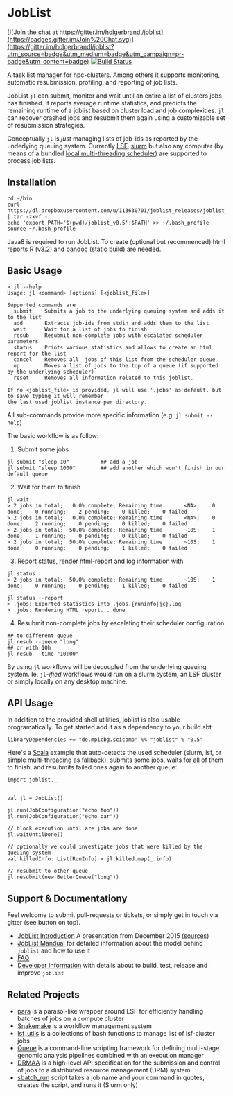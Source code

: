 JobList
=======

[![Join the chat at https://gitter.im/holgerbrandl/joblist](https://badges.gitter.im/Join%20Chat.svg)](https://gitter.im/holgerbrandl/joblist?utm_source=badge&utm_medium=badge&utm_campaign=pr-badge&utm_content=badge) [![Build Status](https://travis-ci.org/holgerbrandl/joblist.svg)](https://travis-ci.org/holgerbrandl/joblist)

A task list manager for hpc-clusters. Among others it supports monitoring, automatic resubmission, profiling, and reporting of job lists.

JobList `jl` can submit, monitor and wait until an entire a list of clusters jobs has finished. It reports average runtime statistics, and predicts the remaining runtime of a joblist based on cluster load and job complexities. `jl` can recover crashed jobs and resubmit them again using a customizable set of resubmission strategies.

Conceptually `jl` is *just* managing lists of job-ids as reported by the underlying queuing system. Currently [LSF](https://en.wikipedia.org/wiki/Platform_LSF), [slurm](http://slurm.schedmd.com/) but also any computer
(by means of a bundled [local multi-threading scheduler](https://github.com/holgerbrandl/joblist/blob/master/src/main/scala/joblist/local/LocalScheduler.scala)) are supported to process job lists.

Installation
------------

```
cd ~/bin
curl https://dl.dropboxusercontent.com/u/113630701/joblist_releases/joblist_installer_v0.5.tar.gz | tar -zxvf -
echo 'export PATH='$(pwd)/joblist_v0.5':$PATH' >> ~/.bash_profile
source ~/.bash_profile
```

Java8 is required to run JobList. To create (optional but recommenced) html reports [R](https://www.r-project.org/) (v3.2) and [pandoc](http://pandoc.org/) ([static build](https://github.com/jgm/pandoc/issues/11)) are needed.


Basic Usage
-----------


```
> jl --help
Usage: jl <command> [options] [<joblist_file>]

Supported commands are
  submit    Submits a job to the underlying queuing system and adds it to the list
  add       Extracts job-ids from stdin and adds them to the list
  wait      Wait for a list of jobs to finish
  resub     Resubmit non-complete jobs with escalated scheduler parameters
  status    Prints various statistics and allows to create an html report for the list
  cancel    Removes all  jobs of this list from the scheduler queue
  up        Moves a list of jobs to the top of a queue (if supported by the underlying scheduler)
  reset     Removes all information related to this joblist.

If no <joblist_file> is provided, jl will use '.jobs' as default, but to save typing it will remember
the last used joblist instance per directory.
```
All sub-commands provide more specific information (e.g.  `jl submit --help`)

The basic workflow is as follow:

1) Submit some jobs

```
jl submit "sleep 10"          ## add a job
jl submit "sleep 1000"        ## add another which won't finish in our default queue
```

2) Wait for them to finish
```
jl wait
> 2 jobs in total;   0.0% complete; Remaining time       <NA>;    0 done;    0 running;    2 pending;    0 killed;    0 failed
> 2 jobs in total;   0.0% complete; Remaining time       <NA>;    0 done;    2 running;    0 pending;    0 killed;    0 failed
> 2 jobs in total;  50.0% complete; Remaining time       ~10S;    1 done;    1 running;    0 pending;    0 killed;    0 failed
> 2 jobs in total;  50.0% complete; Remaining time       ~10S;    1 done;    0 running;    0 pending;    1 killed;    0 failed
```

3) Report status, render html-report and log information with
```
jl status
> 2 jobs in total;  50.0% complete; Remaining time       ~10S;    1 done;    0 running;    0 pending;    1 killed;    0 failed

jl status --report
> .jobs: Exported statistics into .jobs.{runinfo|jc}.log
> .jobs: Rendering HTML report... done
```

4) Resubmit non-complete jobs by escalating their scheduler configuration
```
## to different queue
jl resub --queue "long"
## or with 10h
jl resub --time "10:00"
```

By using `jl` workflows will be decoupled from the underlying queuing system.
Ie. `jl`-_ified_ workflows would run on a slurm system, an LSF cluster or simply locally on any desktop machine.

API Usage
---------

In addition to the provided shell utilities, joblist is also usable programatically. To get started add it as a dependency to your build.sbt

```
libraryDependencies += "de.mpicbg.scicomp" %% "joblist" % "0.5"
```

Here's a [Scala](http://www.scala-lang.org/) example that auto-detects the used scheduler (slurm, lsf, or simple multi-threading as fallback), submits some jobs, waits for all of them to finish, and resubmits failed ones again to another queue:
```
import joblist._


val jl = JobList()

jl.run(JobConfiguration("echo foo"))
jl.run(JobConfiguration("echo bar"))

// block execution until are jobs are done
jl.waitUntilDone()

// optionally we could investigate jobs that were killed by the queuing system
val killedInfo: List[RunInfo] = jl.killed.map(_.info)

// resubmit to other queue
jl.resubmit(new BetterQueue("long"))

```

Support & Documentationy
-----------------------

Feel welcome to submit pull-requests or tickets,  or simply get in touch via gitter (see button on top).

* [JobList Introduction](http://holgerbrandl.github.io/joblist/joblist_intro/joblist_intro.html) A presentation from December 2015 ([sources](./docs/joblist_intro/joblist_intro.md))
* [JobList Mandual](./docs/user_guide.md) for detailed information about the model behind `joblist` and how to use it
* [FAQ](./docs/faq.md)
* [Developer Information](./docs/devel_joblist.md) with details about to build, test, release and improve `joblist`


Related Projects
----------------


* [para](https://github.com/hillerlab/ParasolLSF/) is a parasol-like wrapper around LSF for efficiently handling batches of jobs on a compute cluster
* [Snakemake](https://bitbucket.org/johanneskoester/snakemake/wiki/Home)  is a workflow management system
* [lsf_utils](https://github.com/holgerbrandl/datautils/blob/master/bash/lsf_utils.sh) is a collections of bash functions to manage list of lsf-cluster jobs
* [Queue](https://www.broadinstitute.org/gatk/guide/topic?name=queue) is a command-line scripting framework for defining multi-stage genomic analysis pipelines combined with an execution manager
* [DRMAA](https://en.wikipedia.org/wiki/DRMAA) is a high-level API specification for the submission and control of jobs to a distributed resource management (DRM) system
* [sbatch_run](http://stackoverflow.com/a/34232712/590437) script takes a job name and your command in quotes, creates the script, and runs it (Slurm only)